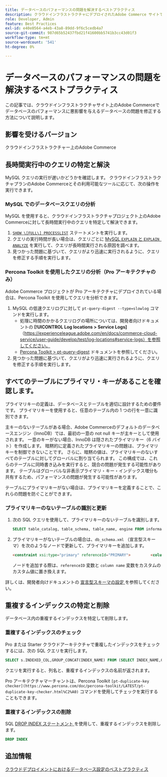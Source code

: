 ```yaml
---
title: データベースのパフォーマンスの問題を解決するベストプラクティス
description: クラウドインフラストラクチャにデプロイされたAdobe Commerce サイトで、パフォーマンスが低下するデータベースの問題を修正する方法を説明します。
role: Developer, Admin
feature: Best Practices
exl-id: e40e0564-a4eb-43a8-89dd-9f6c5cedb4a7
source-git-commit: 987d65b52437fbd21f41600bb5741b3cc43d01f3
workflow-type: tm+mt
source-wordcount: '541'
ht-degree: 0%

---
```


<!--Consider moving this topic to the Maintenance section-->

# データベースのパフォーマンスの問題を解決するベストプラクティス

この記事では、クラウドインフラストラクチャサイト上のAdobe Commerceでデータベースのパフォーマンスに悪影響を与えるデータベースの問題を修正する方法について説明します。

## 影響を受けるバージョン

クラウドインフラストラクチャー上のAdobe Commerce

## 長時間実行中のクエリの特定と解決

MySQL クエリの実行が遅いかどうかを確認します。 クラウドインフラストラクチャプランのAdobe Commerceとその利用可能なツールに応じて、次の操作を実行できます。

### MySQL でのデータベースクエリの分析

MySQL を使用すると、クラウドインフラストラクチャプロジェクト上のAdobe Commerceに対して長時間実行中のクエリを特定して解決できます。

1. [`SHOW \[FULL\] PROCESSLIST`](https://dev.mysql.com/doc/refman/8.0/en/show-processlist.html) ステートメントを実行します。
1. クエリの実行時間が長い場合は、クエリごとに [MySQL `EXPLAIN` と `EXPLAIN ANALYZE`](https://mysqlserverteam.com/mysql-explain-analyze/) を実行して、クエリが長時間実行される原因を調べます。
1. 見つかった問題に基づいて、クエリがより迅速に実行されるように、クエリを修正する手順を実行します。

### Percona Toolkit を使用したクエリの分析（Pro アーキテクチャのみ）

Adobe Commerce プロジェクトが Pro アーキテクチャにデプロイされている場合は、Percona Toolkit を使用してクエリを分析できます。

1. MySQL の低速クエリログに対して `pt-query-digest --type=slowlog` コマンドを実行します。
   * 処理に時間のかかるクエリログの場所については、開発者向けドキュメントの **[!UICONTROL Log locations > Service Logs]** （https://experienceleague.adobe.com/en/docs/commerce-cloud-service/user-guide/develop/test/log-locations#service-logs）を参照してください。
   * [Percona Toolkit > pt-query-digest](https://www.percona.com/doc/percona-toolkit/LATEST/pt-query-digest.html#pt-query-digest) ドキュメントを参照してください。
1. 見つかった問題に基づいて、クエリがより迅速に実行されるように、クエリを修正する手順を実行します。

## すべてのテーブルにプライマリ・キーがあることを確認します。

プライマリキーの定義は、データベースとテーブルを適切に設計するための要件です。 プライマリキーを使用すると、任意のテーブル内の 1 つの行を一意に識別できます。

主キーのないテーブルがある場合、Adobe Commerceのデフォルトのデータベースエンジン（InnoDB）では、最初の一意の not null キーが主キーとして使用されます。 一意のキーがない場合、InnoDB は隠されたプライマリキー（6 バイト）を作成します。 暗黙的に定義されたプライマリキーの問題は、プライマリキーを制御できないことです。 さらに、暗黙の値は、プライマリキーのないすべてのテーブルに対してグローバルに割り当てられます。 この構成では、これらのテーブルに同時書き込みを実行すると、競合の問題が発生する可能性があります。 テーブルはグローバルな非表示プライマリ・キー・インデックス増分も共有するため、パフォーマンスの問題が発生する可能性があります。

テーブルにプライマリキーがない場合は、プライマリキーを定義することで、これらの問題を防ぐことができます。

### プライマリキーのないテーブルの識別と更新

1. 次の SQL クエリを使用して、プライマリキーのないテーブルを識別します。

   ```sql
   SELECT table_catalog, table_schema, table_name, engine FROM information_schema.tables        WHERE (table_catalog, table_schema, table_name) NOT IN (SELECT table_catalog, table_schema, table_name FROM information_schema.table_constraints  WHERE constraint_type = 'PRIMARY KEY') AND table_schema NOT IN ('information_schema', 'pg_catalog');    
   ```

1. プライマリキーがないテーブルの場合は、`db_schema.xml` （宣言型スキーマ）を次のようなノードで更新して、プライマリキーを追加します。

   ```html
   <constraint xsi:type="primary" referenceId="PRIMARY">         <column name="id_column"/>     </constraint>    
   ```

   ノードを追加する際は、`referenceID` 変数と `column name` 変数をカスタムのカスタム値に置き換えます。

詳しくは、開発者向けドキュメントの [ 宣言型スキーマの設定 ](https://developer.adobe.com/commerce/php/development/components/declarative-schema/configuration/) を参照してください。

## 重複するインデックスの特定と削除

データベース内の重複するインデックスを特定して削除します。

### 重複するインデックスのチェック

Pro または Starter クラウドアーキテクチャで重複したインデックスをチェックするには、次の SQL クエリを実行します。

```sql
SELECT s.INDEXED_COL,GROUP_CONCAT(INDEX_NAME) FROM (SELECT INDEX_NAME,GROUP_CONCAT(CONCAT(TABLE_NAME,'.',COLUMN_NAME) ORDER BY CONCAT(SEQ_IN_INDEX,COLUMN_NAME)) 'INDEXED_COL' FROM INFORMATION_SCHEMA.STATISTICS WHERE TABLE_SCHEMA = 'db?' GROUP BY INDEX_NAME)as s GROUP BY INDEXED_COL HAVING COUNT(1)>1
```

クエリを実行すると、列名と、重複するインデックスの名前が返されます。

Pro アーキテクチャマーチャントは、Percona Toolkit `[pt-duplicate-key checker](https://www.percona.com/doc/percona-toolkit/LATEST/pt-duplicate-key-checker.html%C2%A0)` コマンドを使用してチェックを実行することもできます。

### 重複するインデックスの削除

SQL [DROP INDEX ステートメント ](https://dev.mysql.com/doc/refman/8.0/en/drop-index.html) を使用して、重複するインデックスを削除します。

```SQL
DROP INDEX
```

## 追加情報

[クラウドデプロイメントにおけるデータベース設定のベストプラクティス](../planning/database-on-cloud.md)
